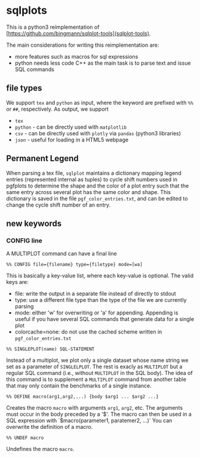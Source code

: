 # sqlplots

This is a python3 reimplementation of [https://github.com/bingmann/sqlplot-tools](sqlplot-tools).

The main considerations for writing this reimplementation are:
 - more features such as macros for sql expressions
 -  python needs less code C++ as the main task is to parse text and issue SQL commands

## file types
We support `tex` and `python` as input, where the keyword are prefixed with `%%` or `##`, respectively.
As output, we support

 - `tex`
 - `python` - can be directly used with `matplotlib`
 - `csv` - can be directly used with `plotly` via `pandas` (python3 libraries)
 - `json` - useful for loading in a HTML5 webpage


## Permanent Legend
When parsing a tex file, `sqlplot` maintains a dictionary mapping legend entries (represented internal as tuples) to cycle shift numbers used in pgfplots to determine the shape and the color of a plot entry such that the same entry across several plot has the same color and shape. 
This dictionary is saved in the file `pgf_color_entries.txt`, and can be edited to change the cycle shift number of an entry.

## new keywords

### CONFIG line
A MULTIPLOT command can have a final line

```
%% CONFIG file={filename} type={filetype} mode=[wa]
```

This is basically a key-value list, where each key-value is optional.
The valid keys are:
 - file: write the output in a separate file instead of directly to stdout
 - type: use a different file type than the type of the file we are currently parsing
 - mode: either 'w' for overwriting or 'a' for appending. Appending is useful if you have several SQL commands that generate data for a single plot
 - colorcache=none: do not use the cached scheme written in `pgf_color_entries.txt`


```
%% SINGLEPLOT(name) SQL-STATEMENT 
```
Instead of a multiplot, we plot only a single dataset whose name string we set as a parameter of `SINGLELPLOT`.
The rest is exacly as `MULTIPLOT` but a regular SQL command (i.e., without `MULTIPLOT` in the SQL body).
The idea of this command is to supplement a `MULTIPLOT` command from another table that may only contain the benchmarks of a single instance.


```
%% DEFINE macro(arg1,arg2,...) {body $arg1 ... $arg2 ...} 
```

Creates the macro `macro` with arguments `arg1`, `arg2`, etc.
The arguments must occur in the body preceded by a '$'.
The macro can then be used in a SQL expression with `$macro(parameter1, paratemer2, ...)`
You can overwrite the definition of a macro.

``
%% UNDEF macro
``

Undefines the macro `macro`.

